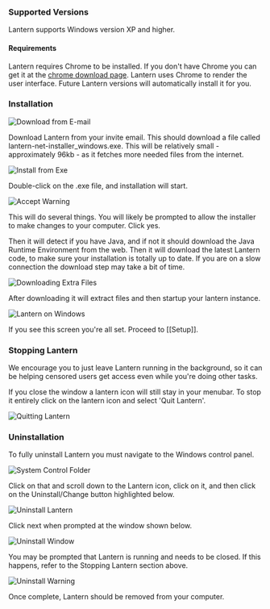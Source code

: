 ### Supported Versions

Lantern supports Windows version XP and higher.

#### Requirements

Lantern requires Chrome to be installed. If you don't have Chrome you can get it at the [chrome download page](https://www.google.com/intl/en/chrome/browser/). Lantern uses Chrome to render the user interface. Future Lantern versions will automatically install it for you.

### Installation

![Download from E-mail](http://i.imgur.com/4vRaT68.png)

Download Lantern from your invite email. This should download a file called lantern-net-installer_windows.exe. This will be relatively small - approximately 96kb - as it fetches more needed files from the internet.

![Install from Exe](http://i.imgur.com/FTwgdMJ.png)

Double-click on the .exe file, and installation will start.

![Accept Warning](http://i.imgur.com/87YFDxG.png)

This will do several things. You will likely be prompted to allow the installer to make changes to your computer. Click yes.

Then it will detect if you have Java, and if not it should download the Java Runtime Environment from the web. Then it will download the latest Lantern code, to make sure your installation is totally up to date. If you are on a slow connection the download step may take a bit of time.

![Downloading Extra Files](http://i.imgur.com/ne6LUem.png)

After downloading it will extract files and then startup your lantern instance.

![Lantern on Windows](http://i.imgur.com/K6yBha5.png)

If you see this screen you're all set. Proceed to [[Setup]].

### Stopping Lantern

We encourage you to just leave Lantern running in the background, so it can be helping censored users get access even while you're doing other tasks.

If you close the window a lantern icon will still stay in your menubar. To stop it entirely click on the lantern icon and select 'Quit Lantern'.

![Quitting Lantern](http://i.imgur.com/7vk5vNz.png)

### Uninstallation

To fully uninstall Lantern you must navigate to the Windows control panel.

![System Control Folder](http://i.imgur.com/lF9ldIE.png)

Click on that and scroll down to the Lantern icon, click on it, and then click on the Uninstall/Change button highlighted below.

![Uninstall Lantern](http://i.imgur.com/0fTDSYF.png)

Click next when prompted at the window shown below.

![Uninstall Window](http://i.imgur.com/TGQeclS.png)

You may be prompted that Lantern is running and needs to be closed. If this happens, refer to the Stopping Lantern section above.

![Uninstall Warning](http://i.imgur.com/kOyNwog.png)

Once complete, Lantern should be removed from your computer. 